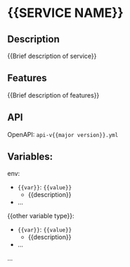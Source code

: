 # {{SERVICE NAME}}

## Description
{{Brief description of service}}
## Features
{{Brief description of features}}

## API
OpenAPI: `api-v{{major version}}.yml`

## Variables:
env:
- `{{var}}`: `{{value}}`
    - {{description}}
- ...

{{other variable type}}:
- `{{var}}`: `{{value}}`
    - {{description}}
- ...

...